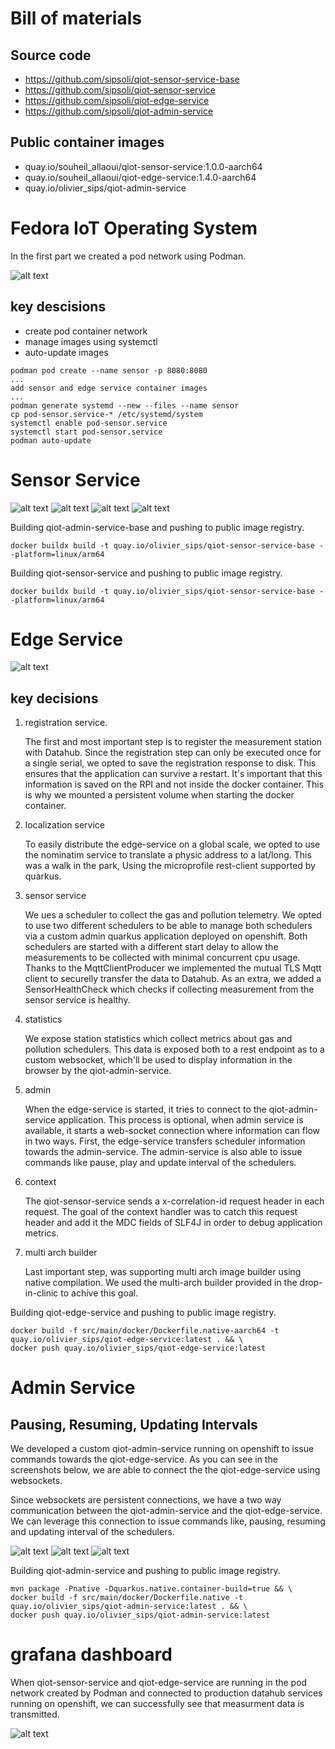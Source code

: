 # Bill of materials

## Source code
- https://github.com/sipsoli/qiot-sensor-service-base
- https://github.com/sipsoli/qiot-sensor-service
- https://github.com/sipsoli/qiot-edge-service
- https://github.com/sipsoli/qiot-admin-service

## Public container images
- quay.io/souheil_allaoui/qiot-sensor-service:1.0.0-aarch64
- quay.io/souheil_allaoui/qiot-edge-service:1.4.0-aarch64
- quay.io/olivier_sips/qiot-admin-service

# Fedora IoT Operating System

In the first part we created a pod network using Podman.  

![alt text](img/qiot-rpi3-enviroplus.jpeg "QioT RPI enviro+ sensor")

## key descisions

- create pod container network
- manage images using systemctl
- auto-update images 

```shell script
podman pod create --name sensor -p 8080:8080
...
add sensor and edge service container images
...
podman generate systemd --new --files --name sensor
cp pod-sensor.service-* /etc/systemd/system
systemctl enable pod-sensor.service
systemctl start pod-sensor.service
podman auto-update 
```

# Sensor Service
![alt text](img/qiot-sensor-service-swagger-overview.png "Swagger API")
![alt text](img/qiot-sensor-service-swagger-sensors-pollution.png "Sensors pollution")
![alt text](img/qiot-sensor-service-swagger-sensors-gas.png "Sensors gas")
![alt text](img/qiot-sensor-service-swagger-system-id.png "System ID")


Building qiot-admin-service-base and pushing to public image registry.
```shell script
docker buildx build -t quay.io/olivier_sips/qiot-sensor-service-base --platform=linux/arm64
```

Building qiot-sensor-service and pushing to public image registry.
```shell script
docker buildx build -t quay.io/olivier_sips/qiot-sensor-service-base --platform=linux/arm64
```

# Edge Service

![alt text](img/qiot-architecture.png "QioT RPI enviro+ sensor")


## key decisions
1. registration service.

   The first and most important step is to register the measurement station with Datahub. 
   Since the registration step can only be executed once for a single serial, we opted to save the registration response to disk. 
   This ensures that the application can survive a restart. 
   It's important that this information is saved on the RPI and not inside the docker container. 
   This is why we mounted a persistent volume when starting the docker container.

2. localization service

   To easily distribute the edge-service on a global scale, we opted to use the nominatim service to translate a physic address to a lat/long.
   This was a walk in the park, Using the microprofile rest-client supported by quarkus.

3. sensor service 

   We ues a scheduler to collect the gas and pollution telemetry. 
   We opted to use two different schedulers to be able to manage both schedulers via a custom admin quarkus application deployed on openshift.
   Both schedulers are started with a different start delay to allow the measurements to be collected with minimal concurrent cpu usage.
   Thanks to the MqttClientProducer we implemented the mutual TLS Mqtt client to securelly transfer the data to Datahub.
   As an extra, we added a SensorHealthCheck which checks if collecting measurement from the sensor service is healthy.
   
4. statistics

   We expose station statistics which collect metrics about gas and pollution schedulers. 
   This data is exposed both to a rest endpoint as to a custom websocket, which'll be used to display information in the browser by the qiot-admin-service.
   
5. admin

   When the edge-service is started, it tries to connect to the qiot-admin-service application.
   This process is optional, when admin service is available, it starts a web-socket connection where information can flow in two ways.
   First, the edge-service transfers scheduler information towards the admin-service.
   The admin-service is also able to issue commands like pause, play and update interval of the schedulers.

5. context

   The qiot-sensor-service sends a x-correlation-id request header in each request. 
   The goal of the context handler was to catch this request header and add it the MDC fields of SLF4J in order to debug application metrics. 

5. multi arch builder
   
   Last important step, was supporting multi arch image builder using native compilation.
   We used the multi-arch builder provided in the drop-in-clinic to achive this goal.


Building qiot-edge-service and pushing to public image registry.
```shell script
docker build -f src/main/docker/Dockerfile.native-aarch64 -t quay.io/olivier_sips/qiot-edge-service:latest . && \
docker push quay.io/olivier_sips/qiot-edge-service:latest
```
# Admin Service

## Pausing, Resuming, Updating Intervals

We developed a custom qiot-admin-service running on openshift to issue commands towards the qiot-edge-service.
As you can see in the screenshots below, we are able to connect the the qiot-edge-service using websockets. 

Since websockets are persistent connections, we have a two way communication between the qiot-admin-service and the qiot-edge-service.
We can leverage this connection to issue commands like, pausing, resuming and updating interval of the schedulers.

![alt text](img/qiot-admin-service-dashboard-initial.png "Admin Dashboard")
![alt text](img/qiot-admin-service-dashboard-settings.png "Change scheduler Settings")
![alt text](img/qiot-admin-service-dashboard-paused.png "Admin Dashboard")

Building qiot-admin-service and pushing to public image registry.
```shell script
mvn package -Pnative -Dquarkus.native.container-build=true && \
docker build -f src/main/docker/Dockerfile.native -t quay.io/olivier_sips/qiot-admin-service:latest . && \
docker push quay.io/olivier_sips/qiot-admin-service:latest
```

# grafana dashboard 

When qiot-sensor-service and qiot-edge-service are running in the pod network created by Podman and connected to production datahub services running on openshift, we can successfully see that measurment data is transmitted.

![alt text](img/qiot-grafana-dashboard-cronos.png "example grafana dashboard")
